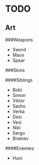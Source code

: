 TODO
====

Art
---
###Weapons
* Sword
* Mace
* Spear

###Skins

####Siblings
* Bobi
* Simon
* Viktor
* Sasho
* Verka
* Desi
* Vesi
* Niki
* Sergo
* Bratoev

####Enemies
* Huni
